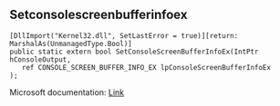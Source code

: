 ## Setconsolescreenbufferinfoex

```
[DllImport("Kernel32.dll", SetLastError = true)][return: MarshalAs(UnmanagedType.Bool)]
public static extern bool SetConsoleScreenBufferInfoEx(IntPtr hConsoleOutput,
   ref CONSOLE_SCREEN_BUFFER_INFO_EX lpConsoleScreenBufferInfoEx
);
```

Microsoft documentation: [Link](https://docs.microsoft.com/en-us/windows/console/setconsolescreenbufferinfoex)
